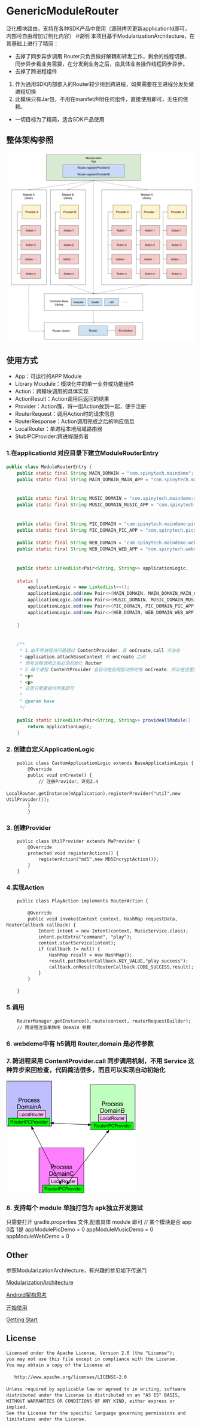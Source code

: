 # GenericModuleRouter
泛化模块路由，支持在各种SDK产品中使用（源码拷贝更新applicationId即可，内部可自由增加订制化内容）
#说明
 本项目基于ModularizationArchitecture，在其基础上进行了精简：
 - 去掉了同步异步调用
 Router只负责做好解耦和转发工作，剩余的线程切换、同步异步看业务需要，在分发到业务之后，由具体业务操作线程同步异步。
 - 去掉了跨进程组件
 1. 作为通用SDK内部嵌入的Router较少用到跨进程，如果需要在主进程分发处做进程切换
 2. 此模块只有Jar包，不用在manifet声明任何组件，直接使用即可，无任何依赖。
 - 一切目标为了精简，适合SDK产品使用
 
 ## 整体架构参照
 
 ![alt arch](route-arch.png)

## 使用方式

- App：可运行的APP Module
- Library Moudule：模块化中的单一业务或功能组件
- Action：跨模块调用的具体实现
- ActionResult：Action调用后返回的结果
- Provider：Action簇，将一组Action放到一起，便于注册
- RouterRequest：调用Action时的请求信息
- RouterResponse：Action调用完成之后的响应信息
- LocalRouter：单进程本地局域路由器
- StubIPCProvider:跨进程服务者

### 1.在applicationId 对应目录下建立ModuleRouterEntry


```java
public class ModuleRouterEntry {
    public static final String MAIN_DOMAIN = "com.spinytech.maindemo";
    public static final String MAIN_DOMAIN_MAIN_APP = "com.spinytech.maindemo.MainApplicationLogic";


    public static final String MUSIC_DOMAIN = "com.spinytech.maindemo:music";
    public static final String MUSIC_DOMAIN_MUSIC_APP = "com.spinytech.musicdemo.MusicApplicationLogic";


    public static final String PIC_DOMAIN = "com.spinytech.maindemo:pic";
    public static final String PIC_DOMAIN_PIC_APP = "com.spinytech.picdemo.PicApplicationLogic";

    public static final String WEB_DOMAIN = "com.spinytech.maindemo:web";
    public static final String WEB_DOMAIN_WEB_APP = "com.spinytech.webdemo.WebApplicationLogic";


    public static LinkedList<Pair<String, String>> applicationLogic;

    static {
        applicationLogic = new LinkedList<>();
        applicationLogic.add(new Pair<>(MAIN_DOMAIN, MAIN_DOMAIN_MAIN_APP));
        applicationLogic.add(new Pair<>(MUSIC_DOMAIN, MUSIC_DOMAIN_MUSIC_APP));
        applicationLogic.add(new Pair<>(PIC_DOMAIN, PIC_DOMAIN_PIC_APP));
        applicationLogic.add(new Pair<>(WEB_DOMAIN, WEB_DOMAIN_WEB_APP));

    }


    /**
     * 1.由于夸进程访问是通过 ContentProvider，其 onCreate,call 方法在
     * application.attachBaseContext 和 onCreate 之间
     * 而夸进程调用之前必须初始化 Router
     * 2.每个进程 ContentProvider 会自动在应用启动的时候 onCreate，所以在这里初始化 Route ，不用集成方去调用
     * <p>
     * <p>
     * 这里只需要提供列表即可
     *
     * @param base
     */

    public static LinkedList<Pair<String, String>> provideAllModule() {
        return applicationLogic;
    }

```

### 2. 创建自定义ApplicationLogic

        public class CustomApplicationLogic extends BaseApplicationLogic {
            @Override
            public void onCreate() {
                // 注册Provider，详见2.4
                LocalRouter.getInstance(mApplication).registerProvider("util",new UtilProvider());
            }
            }

### 3. 创建Provider

        public class UtilProvider extends MaProvider {
            @Override
            protected void registerActions() {
                registerAction("md5",new MD5EncryptAction());
            }
        }

### 4.实现Action
        
        public class PlayAction implements RouterAction {
        
            @Override
            public void invoke(Context context, HashMap requestData, RouterCallback callback) {
                Intent intent = new Intent(context, MusicService.class);
                intent.putExtra("command", "play");
                context.startService(intent);
                if (callback != null) {
                    HashMap result = new HashMap();
                    result.put(RouterCallback.KEY_VALUE,"play success");
                    callback.onResult(RouterCallback.CODE_SUCCESS,result);
                }
            }
        
        }

### 5.调用
        RouterManager.getInstance().route(context, routerRequestBuilder);
        // 跨进程注意单独传 Domain 参数
### 6. webdemo中有 h5调用 Router,domain 是必传参数

### 7. 跨进程采用 ContentProvider.call 同步调用机制，不用 Service 这种异步来回检查，代码简洁很多，而且可以实现自动初始化
![cross process](art/CRossProcessRouter.png)
### 8. 支持每个 module 单独打包为 apk独立开发测试
只需要打开 gradle.properties 文件,配置具体 module 即可
// 某个模块是否 app  0否 1是 
appModulePicDemo = 0
appModuleMusicDemo = 0
appModuleWebDemo = 0



## Other
参照ModularizationArchitecture，有兴趣的参见如下传送门

[ModularizationArchitecture](https://github.com/tianfengjingjing/ModularizationArchitecture)

[Android架构思考](http://blog.spinytech.com/2016/12/28/android_modularization/)

[开始使用](http://blog.spinytech.com/2017/02/01/ma_get_start_cn/)

[Getting Start](http://blog.spinytech.com/2017/02/03/ma_get_start_en/)




## License


    Licensed under the Apache License, Version 2.0 (the "License");
    you may not use this file except in compliance with the License.
    You may obtain a copy of the License at

       http://www.apache.org/licenses/LICENSE-2.0

    Unless required by applicable law or agreed to in writing, software
    distributed under the License is distributed on an "AS IS" BASIS,
    WITHOUT WARRANTIES OR CONDITIONS OF ANY KIND, either express or implied.
    See the License for the specific language governing permissions and
    limitations under the License.



